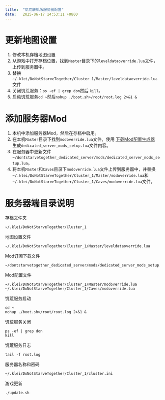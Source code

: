 ```yaml
---
title:  "饥荒联机版服务器配置"
date:   2025-06-17 14:53:11 +0800
---
```


# 更新地图设置

1. 修改本机存档地图设置
2. 从游戏中打开存档位置，找到`Master`目录下的`leveldataoverride.lua`文件，上传到服务器中。
3. 替换`~/.klei/DoNotStarveTogether/Cluster_1/Master/leveldataoverride.lua`文件
4. 关闭饥荒服务：`ps -ef | grep don`然后 `kill`。
5. 启动饥荒服务`cd ~`然后`nohup ./boot.sh>/root/root.log 2>&1 &`

# 添加服务器Mod

1. 本机中添加服务器Mod，然后在存档中启用。
2. 在本机`Master`目录下找到`modoverride.lua`文件，使用 [下载Mod配置生成器](https://manual.mr-leaves.com/3-servergames/dontstarve/#25mod) 生成`dedicated_server_mods_setup.lua`文件内容。
3. 在服务器中更新文件 `~/dontstarvetogether_dedicated_server/mods/dedicated_server_mods_setup.lua`。
4. 将本机`Master`和`Caves`目录下`modoverride.lua`文件上传到服务器中，并替换`~/.klei/DoNotStarveTogether/Cluster_1/Master/modoverride.lua`和`~/.klei/DoNotStarveTogether/Cluster_1/Caves/modoverride.lua`文件。

# 服务器端目录说明

存档文件夹

```
~/.klei/DoNotStarveTogether/Cluster_1
```

地图设置文件

```
~/.klei/DoNotStarveTogether/Cluster_1/Master/leveldataoverride.lua
```

Mod订阅下载文件

```
~/dontstarvetogether_dedicated_server/mods/dedicated_server_mods_setup.lua
```

Mod配置文件

```
~/.klei/DoNotStarveTogether/Cluster_1/Master/modoverride.lua
~/.klei/DoNotStarveTogether/Cluster_1/Caves/modoverride.lua
```

饥荒服务启动

```
cd ~
nohup ./boot.sh>/root/root.log 2>&1 &
```

饥荒服务关闭

```
ps -ef | grep don
kill 
```

饥荒服务日志

```
tail -f root.log
```

服务器名称和密码

```
~/.klei/DoNotStarveTogether/Cluster_1/cluster.ini
```

游戏更新

```
./update.sh
```
